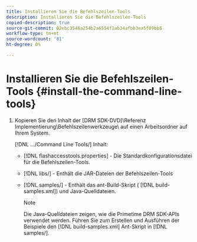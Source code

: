 ```yaml
---
title: Installieren Sie die Befehlszeilen-Tools
description: Installieren Sie die Befehlszeilen-Tools
copied-description: true
source-git-commit: 02ebc3548a254b2a6554f1ab34afbb3ea5f09bb8
workflow-type: tm+mt
source-wordcount: '81'
ht-degree: 0%

---
```


# Installieren Sie die Befehlszeilen-Tools {#install-the-command-line-tools}

1. Kopieren Sie den Inhalt der [DRM SDK-DVD]\Referenz Implementierung\Befehlszeilenwerkzeuge\ auf einen Arbeitsordner auf Ihrem System.

   [!DNL .../Command Line Tools/] Inhalt:

   * [!DNL flashaccesstools.properties] - Die Standardkonfigurationsdatei für die Befehlszeilen-Tools.
   * [!DNL libs/] - Enthält die JAR-Dateien der Befehlszeilen-Tools
   * [!DNL samples/] - Enthält das ant-Build-Skript ( [!DNL build-samples.xml]) und Java-Quelldateien.

     >[!NOTE]
     >
     >Die Java-Quelldateien zeigen, wie die Primetime DRM SDK-APIs verwendet werden. Führen Sie zum Erstellen und Ausführen der Beispiele den [!DNL build-samples.xml] Ant-Skript in [!DNL samples/].
